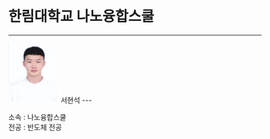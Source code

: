 # 한림대학교 나노융합스쿨 
---
<img src=shs.jpg height=120 width=100>
서현석   
---   

소속 : 나노융합스쿨   
전공 : 반도체 전공
